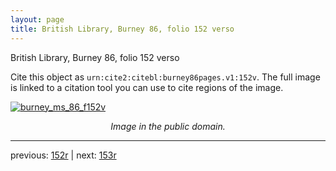 ```yaml
---
layout: page
title: British Library, Burney 86, folio 152 verso
---
```


British Library, Burney 86, folio 152 verso

Cite this object as `urn:cite2:citebl:burney86pages.v1:152v`.  The full image is linked to a citation tool you can use to cite regions of the image.

[![burney_ms_86_f152v](http://www.homermultitext.org/iipsrv?IIIF=/project/homer/pyramidal/deepzoom/citebl/burney86imgs/v1/burney_ms_86_f152v.tif/full/800,/0/default.jpg)](http://www.homermultitext.org/ict2/?urn=urn:cite2:citebl:burney86imgs.v1:burney_ms_86_f152v) 

<p style="text-align: center; font-style: italic;">Image in the public domain.</p>

---

previous: [152r](../152r/) | next: [153r](../153r/)